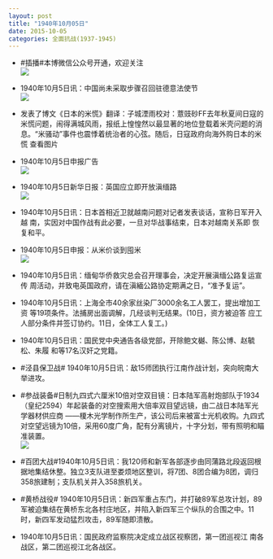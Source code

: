 ```yaml
---
layout: post
title: "1940年10月05日"
date: 2015-10-05
categories: 全面抗战(1937-1945)
---
```


<meta name="referrer" content="no-referrer" />

- #插播#本博微信公众号开通，欢迎关注 <br/><img src="https://ww2.sinaimg.cn/large/aca367d8gw1ewqp8vjfchj209k09kwef.jpg" />

- 1940年10月5日讯：中国尚未采取步骤召回驻德意法使节 <br/><img src="https://ww4.sinaimg.cn/large/aca367d8jw1ewqnlhnwczj203h0hbjs4.jpg" />

- 发表了博文《日本的米慌》翻译：子城湮雨校对：薏豉砂FF去年秋夏间日寇的米慌问题，闹得满城风雨，报纸上惶惶然以最显著的地位登载着米壳问题的消息。“米骚动”事件也震悸着统治者的心弦。随后，日寇政府向海外购日本的米慌  查看图片

- 1940年10月5日申报广告 <br/><img src="https://ww3.sinaimg.cn/large/aca367d8jw1ewqlvqph0zj20p50gsq84.jpg" />

- 1940年10月5日新华日报：英国应立即开放滇缅路 <br/><img src="https://ww2.sinaimg.cn/large/aca367d8jw1ewqkpypd24j211y0hjtex.jpg" />

- 1940年10月5日讯：日本首相近卫就越南问题对记者发表谈话，宣称日军开入越 南，实因对中国作战有此必要，一旦对华战事结束，日本对越南关系即 恢复和平。 

- 1940年10月5日申报：从米价谈到囤米 <br/><img src="https://ww4.sinaimg.cn/large/aca367d8jw1ewqizk341zj20p30y4tso.jpg" />

- 1940年10月5日讯：缅甸华侨救灾总会召开理事会，决定开展滇缅公路复运宣传 周活动，并致电英国政府，请在滇緬公路协定期满之日，“准予复运”。 

- 1940年10月5日讯：上海全市40余家丝染厂3000余名工人罢工，提出增加工资 等19项条件。法捕房出面调解，几经谈判无结果。(10日，资方被迫答 应工人部分条件并签订协约。11日，全体工人复工。) 

- 1940年10月5日讯：国民党中央通告各级党部，开除鲍文樾、陈公博、赵毓松、朱履 和等17名汉奸之党籍。 

- #泾县保卫战# 1940年10月5日讯：敌15师团执行江南作战计划，突向皖南大举进攻。 

- #参战装备#日制九四式六厘米10倍对空双目镜：日本陆军高射炮部队于1934（皇纪2594）年起装备的对空搜索用大倍率双目望远镜，由二战日本陆军光学器材供应商 ——榎木光学制作所生产，该公司后来被富士光机收购。九四式对空望远镜为10倍，采用60度广角，配有分离镜片，十字分划，带有照明和瞄准装置。 <br/><img src="https://ww3.sinaimg.cn/large/aca367d8jw1ewq12jyzinj202l09wjrt.jpg" />

- #百团大战#1940年10月5日讯：我120师和新军各部逐步由同蒲路北段返回根据地集结休整。独立3支队进至娄烦地区整训，将7团、8团合编为8团，调归358旅建制；支队机关并入358旅机关。 

- #黄桥战役# 1940年10月5日讯：新四军重占东门，并打破89军总攻计划，89军被迫集结在黄桥东北各村庄地区，并陷入新四军三个纵队的合围之中。11时，新四军发动猛烈攻击，89军随即溃散。 

- 1940年10月5日讯：国民政府监察院决定成立战区视察团，第一团巡视江 南各战区，第二团巡视江北各战区。 

